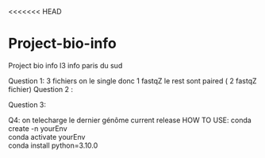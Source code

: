 <<<<<<< HEAD
# Project-bio-info
Project bio info l3 info paris du sud

Question 1:
3 fichiers on le single donc 1 fastqZ
le rest sont paired ( 2 fastqZ fichier)
Question 2 : 

Question 3:


Q4: on telecharge le dernier génôme current release
HOW TO USE:
conda create -n yourEnv <br>
conda activate yourEnv <br>
conda install python=3.10.0 <br>
